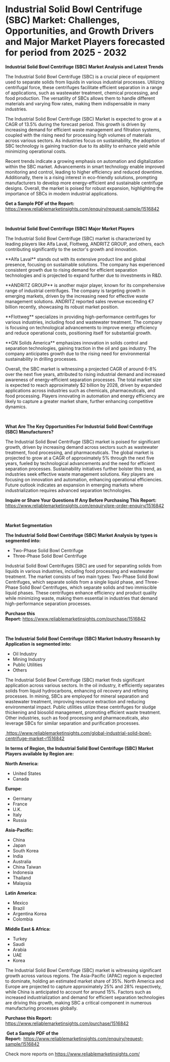 <p><h1>Industrial Solid Bowl Centrifuge (SBC) Market: Challenges, Opportunities, and Growth Drivers and Major Market Players forecasted for period from 2025 - 2032</h1></p><p><strong>Industrial Solid Bowl Centrifuge (SBC) Market Analysis and Latest Trends</strong></p>
<p><p>The Industrial Solid Bowl Centrifuge (SBC) is a crucial piece of equipment used to separate solids from liquids in various industrial processes. Utilizing centrifugal force, these centrifuges facilitate efficient separation in a range of applications, such as wastewater treatment, chemical processing, and food production. The versatility of SBCs allows them to handle different materials and varying flow rates, making them indispensable in many industries.</p><p>The Industrial Solid Bowl Centrifuge (SBC) Market is expected to grow at a CAGR of 13.5% during the forecast period. This growth is driven by increasing demand for efficient waste management and filtration systems, coupled with the rising need for processing high volumes of materials across various sectors. As industries focus on sustainability, the adoption of SBC technology is gaining traction due to its ability to enhance yield while minimizing operational costs.</p><p>Recent trends indicate a growing emphasis on automation and digitalization within the SBC market. Advancements in smart technology enable improved monitoring and control, leading to higher efficiency and reduced downtime. Additionally, there is a rising interest in eco-friendly solutions, prompting manufacturers to develop more energy-efficient and sustainable centrifuge designs. Overall, the market is poised for robust expansion, highlighting the importance of SBCs in modern industrial applications.</p></p>
<p><strong>Get a Sample PDF of the Report:&nbsp;</strong> <a href="https://www.reliablemarketinsights.com/enquiry/request-sample/1516842?utm_campaign=2112&utm_medium=2&utm_source=Github&utm_content=ia&utm_term=03032025&utm_id=industrial-solid-bowl-centrifuge-sbc">https://www.reliablemarketinsights.com/enquiry/request-sample/1516842</a></p>
<p>&nbsp;</p>
<p><strong>Industrial Solid Bowl Centrifuge (SBC) Major Market Players</strong></p>
<p><p>The Industrial Solid Bowl Centrifuge (SBC) market is characterized by leading players like Alfa Laval, Flottweg, ANDRITZ GROUP, and others, each contributing significantly to the sector's growth and innovation. </p><p>**Alfa Laval** stands out with its extensive product line and global presence, focusing on sustainable solutions. The company has experienced consistent growth due to rising demand for efficient separation technologies and is projected to expand further due to investments in R&D.</p><p>**ANDRITZ GROUP** is another major player, known for its comprehensive range of industrial centrifuges. The company is targeting growth in emerging markets, driven by the increasing need for effective waste management solutions. ANDRITZ reported sales revenue exceeding €7 billion recently, showcasing its robust market position.</p><p>**Flottweg** specializes in providing high-performance centrifuges for various industries, including food and wastewater treatment. The company is focusing on technological advancements to improve energy efficiency and reduce operational costs, positioning itself for substantial growth.</p><p>**GN Solids America** emphasizes innovation in solids control and separation technologies, gaining traction in the oil and gas industry. The company anticipates growth due to the rising need for environmental sustainability in drilling processes.</p><p>Overall, the SBC market is witnessing a projected CAGR of around 6-8% over the next five years, attributed to rising industrial demand and increased awareness of energy-efficient separation processes. The total market size is expected to reach approximately $2 billion by 2028, driven by expanded applications across industries such as chemicals, pharmaceuticals, and food processing. Players innovating in automation and energy efficiency are likely to capture a greater market share, further enhancing competitive dynamics.</p></p>
<p>&nbsp;</p>
<p><strong>What Are The Key Opportunities For Industrial Solid Bowl Centrifuge (SBC) Manufacturers?</strong></p>
<p><p>The Industrial Solid Bowl Centrifuge (SBC) market is poised for significant growth, driven by increasing demand across sectors such as wastewater treatment, food processing, and pharmaceuticals. The global market is projected to grow at a CAGR of approximately 5% through the next five years, fueled by technological advancements and the need for efficient separation processes. Sustainability initiatives further bolster this trend, as industries seek effective waste management solutions. Key players are focusing on innovation and automation, enhancing operational efficiencies. Future outlook indicates an expansion in emerging markets where industrialization requires advanced separation technologies.</p></p>
<p><strong>Inquire or Share Your Questions If Any Before Purchasing This Report:</strong> <a href="https://www.reliablemarketinsights.com/enquiry/pre-order-enquiry/1516842?utm_campaign=2112&utm_medium=2&utm_source=Github&utm_content=ia&utm_term=03032025&utm_id=industrial-solid-bowl-centrifuge-sbc">https://www.reliablemarketinsights.com/enquiry/pre-order-enquiry/1516842</a></p>
<p>&nbsp;</p>
<p><strong>Market Segmentation</strong></p>
<p><strong>The Industrial Solid Bowl Centrifuge (SBC) Market Analysis by types is segmented into:</strong></p>
<p><ul><li>Two-Phase Solid Bowl Centrifuge</li><li>Three-Phase Solid Bowl Centrifuge</li></ul></p>
<p><p>Industrial Solid Bowl Centrifuges (SBC) are used for separating solids from liquids in various industries, including food processing and wastewater treatment. The market consists of two main types: Two-Phase Solid Bowl Centrifuges, which separate solids from a single liquid phase, and Three-Phase Solid Bowl Centrifuges, which separate solids and two immiscible liquid phases. These centrifuges enhance efficiency and product quality while minimizing waste, making them essential in industries that demand high-performance separation processes.</p></p>
<p><strong>Purchase this Report:&nbsp;</strong><a href="https://www.reliablemarketinsights.com/purchase/1516842?utm_campaign=2112&utm_medium=2&utm_source=Github&utm_content=ia&utm_term=03032025&utm_id=industrial-solid-bowl-centrifuge-sbc">https://www.reliablemarketinsights.com/purchase/1516842</a></p>
<p>&nbsp;</p>
<p><strong>The Industrial Solid Bowl Centrifuge (SBC) Market Industry Research by Application is segmented into:</strong></p>
<p><ul><li>Oil Industry</li><li>Mining Industry</li><li>Public Utilities</li><li>Others</li></ul></p>
<p><p>The Industrial Solid Bowl Centrifuge (SBC) market finds significant application across various sectors. In the oil industry, it efficiently separates solids from liquid hydrocarbons, enhancing oil recovery and refining processes. In mining, SBCs are employed for mineral separation and wastewater treatment, improving resource extraction and reducing environmental impact. Public utilities utilize these centrifuges for sludge thickening and biosolid management, promoting efficient waste treatment. Other industries, such as food processing and pharmaceuticals, also leverage SBCs for similar separation and purification processes.</p></p>
<p><a href="https://www.reliablemarketinsights.com/global-industrial-solid-bowl-centrifuge-market-r1516842?utm_campaign=2112&utm_medium=2&utm_source=Github&utm_content=ia&utm_term=03032025&utm_id=industrial-solid-bowl-centrifuge-sbc">&nbsp;https://www.reliablemarketinsights.com/global-industrial-solid-bowl-centrifuge-market-r1516842</a></p>
<p><strong>In terms of Region, the Industrial Solid Bowl Centrifuge (SBC) Market Players available by Region are:</strong></p>
<p>
    <p> <strong> North America: </strong>
        <ul>
            <li>United States</li>
            <li>Canada</li>
        </ul>
        </p> 
    <p> <strong> Europe: </strong>
        <ul>
            <li>Germany</li>
            <li>France</li>
            <li>U.K.</li>
            <li>Italy</li>
            <li>Russia</li>
        </ul>
        </p> 
    <p> <strong> Asia-Pacific: </strong>
        <ul>
            <li>China</li>
            <li>Japan</li>
            <li>South Korea</li>
            <li>India</li>
            <li>Australia</li>
            <li>China Taiwan</li>
            <li>Indonesia</li>
            <li>Thailand</li>
            <li>Malaysia</li>
        </ul>
        </p> 
    <p> <strong> Latin America: </strong>
        <ul>
            <li>Mexico</li>
            <li>Brazil</li>
            <li>Argentina Korea</li>
            <li>Colombia</li>
        </ul>
        </p> 
    <p> <strong> Middle East & Africa: </strong>
        <ul>
            <li>Turkey</li>
            <li>Saudi</li>
            <li>Arabia</li>
            <li>UAE</li>
            <li>Korea</li>
        </ul>
    </p>
    </p>
<p><p>The Industrial Solid Bowl Centrifuge (SBC) market is witnessing significant growth across various regions. The Asia-Pacific (APAC) region is expected to dominate, holding an estimated market share of 35%. North America and Europe are projected to capture approximately 25% and 28% respectively, while China is anticipated to account for around 15%. Factors such as increased industrialization and demand for efficient separation technologies are driving this growth, making SBC a critical component in numerous manufacturing processes globally.</p></p>
<p><strong>Purchase this Report: </strong><a href="https://www.reliablemarketinsights.com/purchase/1516842?utm_campaign=2112&utm_medium=2&utm_source=Github&utm_content=ia&utm_term=03032025&utm_id=industrial-solid-bowl-centrifuge-sbc">https://www.reliablemarketinsights.com/purchase/1516842</a></p>
<p>&nbsp;<strong>Get a Sample PDF of the Report:&nbsp;&nbsp;</strong><a href="https://www.reliablemarketinsights.com/enquiry/request-sample/1516842?utm_campaign=2112&utm_medium=2&utm_source=Github&utm_content=ia&utm_term=03032025&utm_id=industrial-solid-bowl-centrifuge-sbc">https://www.reliablemarketinsights.com/enquiry/request-sample/1516842</a></p>
<p><strong></strong></p>
<p>Check more reports on <a href="https://www.reliablemarketinsights.com/?utm_campaign=2112&utm_medium=2&utm_source=Github&utm_content=ia&utm_term=03032025&utm_id=industrial-solid-bowl-centrifuge-sbc">https://www.reliablemarketinsights.com/</a></p>